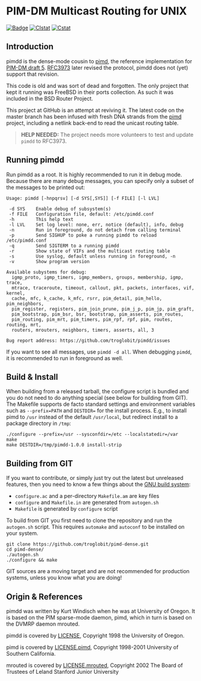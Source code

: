 PIM-DM Multicast Routing for UNIX
=================================
[![Badge][]][License] [![CIstat][]][Travis] [![Cstat][]][Scan]

Introduction
------------

pimdd is the dense-mode cousin to [pimd][], the reference implementation
for [PIM-DM draft 5][draft].  [RFC3973][] later revised the protocol,
pimdd does not (yet) support that revision.

This code is old and was sort of dead and forgotten.  The only project
that kept it running was FreeBSD in their ports collection.  As such it
was included in the BSD Router Project.

This project at GitHub is an attempt at reviving it.  The latest code on
the master branch has been infused with fresh DNA strands from the
[pimd][] project, including a netlink back-end to read the unicast
routing table.

> **HELP NEEDED:** The project needs more volunteers to test and update
> `pimdd` to RFC3973.


Running pimdd
-------------

Run pimdd as a root.  It is highly recommended to run it in debug mode.
Because there are many debug messages, you can specify only a subset of
the messages to be printed out:

```
Usage: pimdd [-hnpqrsv] [-d SYS[,SYS]] [-f FILE] [-l LVL]

 -d SYS    Enable debug of subsystem(s)
 -f FILE   Configuration file, default: /etc/pimdd.conf
 -h        This help text
 -l LVL    Set log level: none, err, notice (default), info, debug
 -n        Run in foreground, do not detach from calling terminal
 -p        Send SIGHUP to poke a running pimdd to reload /etc/pimdd.conf
 -q        Send SIGTERM to a running pimdd
 -r        Show state of VIFs and the multicast routing table
 -s        Use syslog, default unless running in foreground, -n
 -v        Show program version

Available subystems for debug:
  igmp_proto, igmp_timers, igmp_members, groups, membership, igmp, trace, 
  mtrace, traceroute, timeout, callout, pkt, packets, interfaces, vif, kernel, 
  cache, mfc, k_cache, k_mfc, rsrr, pim_detail, pim_hello, pim_neighbors, 
  pim_register, registers, pim_join_prune, pim_j_p, pim_jp, pim_graft, 
  pim_bootstrap, pim_bsr, bsr, bootstrap, pim_asserts, pim_routes, 
  pim_routing, pim_mrt, pim_timers, pim_rpf, rpf, pim, routes, routing, mrt, 
  routers, mrouters, neighbors, timers, asserts, all, 3

Bug report address: https://github.com/troglobit/pimdd/issues
```

If you want to see all messages, use `pimdd -d all`.  When debugging
`pimdd`, it is recommended to run in foreground as well.


Build & Install
---------------

When building from a released tarball, the configure script is bundled
and you do not need to do anything special (see below for building from
GIT).  The Makefile supports de facto standard settings and environment
variables such as `--prefix=PATH` and `DESTDIR=` for the install
process.  E.g., to install pimd to `/usr` instead of the default
`/usr/local`, but redirect install to a package directory in `/tmp`:

    ./configure --prefix=/usr --sysconfdir=/etc --localstatedir=/var
	make
    make DESTDIR=/tmp/pimdd-1.0.0 install-strip


Building from GIT
-----------------

If you want to contribute, or simply just try out the latest but
unreleased features, then you need to know a few things about the
[GNU build system][build]:

- `configure.ac` and a per-directory `Makefile.am` are key files
- `configure` and `Makefile.in` are generated from `autogen.sh`
- `Makefile` is generated by `configure` script

To build from GIT you first need to clone the repository and run the
`autogen.sh` script.  This requires `automake` and `autoconf` to be
installed on your system.

    git clone https://github.com/troglobit/pimd-dense.git
    cd pimd-dense/
    ./autogen.sh
    ./configure && make

GIT sources are a moving target and are not recommended for production
systems, unless you know what you are doing!


Origin & References
-------------------

pimdd was written by Kurt Windisch when he was at University of Oregon.
It is based on the PIM sparse-mode daemon, pimd, which in turn is based
on the DVMRP daemon mrouted.

pimdd is covered by [LICENSE](LICENSE), Copyright 1998 the University of
Oregon.

pimd is covered by [LICENSE.pimd](doc/LICENSE.pimd), Copyright 1998-2001
University of Southern California.

mrouted is covered by [LICENSE.mrouted](doc/LICENSE.mrouted), Copyright
2002 The Board of Trustees of Leland Stanford Junior University

[pimd]:    https://github.com/troglobit/pimd
[draft]:   https://tools.ietf.org/html/draft-ietf-idmr-pim-dm-spec-05
[RFC3973]: https://tools.ietf.org/html/rfc3973
[License]: https://en.wikipedia.org/wiki/BSD_licenses
[Badge]:   https://img.shields.io/badge/License-BSD%203--Clause-blue.svg
[Travis]:  https://travis-ci.org/troglobit/pimd-dense
[CIstat]:  https://travis-ci.org/troglobit/pimd-dense.png?branch=master
[build]:   https://autotools.io/
[Scan]:    https://scan.coverity.com/projects/troglobit-pimd-dense
[Cstat]:   https://scan.coverity.com/projects/21569/badge.svg

